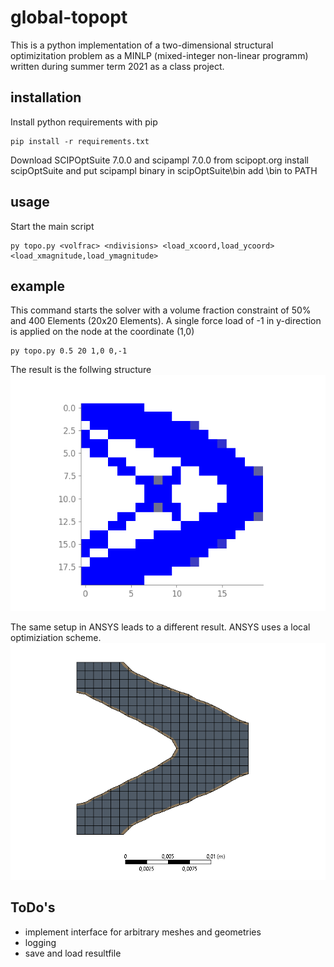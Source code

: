 # global-topopt
This is a python implementation of a two-dimensional structural optimizitation problem as a MINLP (mixed-integer non-linear programm) written during summer term 2021 as a class project. 

## installation
Install python requirements with pip
```
pip install -r requirements.txt
```

Download SCIPOptSuite 7.0.0 and scipampl 7.0.0 from scipopt.org
install scipOptSuite and put scipampl binary in scipOptSuite\bin
add \bin to PATH

## usage
Start the main script
```
py topo.py <volfrac> <ndivisions> <load_xcoord,load_ycoord> <load_xmagnitude,load_ymagnitude>
```

## example
This command starts the solver with a volume fraction constraint of 50% and 400 Elements (20x20 Elements). A single force load of -1 in y-direction is applied on the node at the coordinate (1,0)
```
py topo.py 0.5 20 1,0 0,-1
```

The result is the follwing structure
![400 Element Example as MINLP](/images/400elements_global.png)

The same setup in ANSYS leads to a different result. ANSYS uses a local optimiziation scheme.
![400 Element Example in ANSYS](/images/400elements_local.png)


## ToDo's
- implement interface for arbitrary meshes and geometries
- logging 
- save and load resultfile